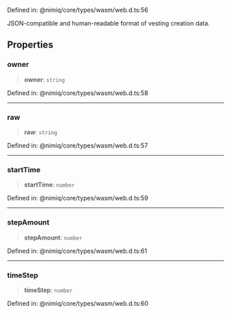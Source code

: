 Defined in: @nimiq/core/types/wasm/web.d.ts:56

JSON-compatible and human-readable format of vesting creation data.

## Properties

### owner

> **owner**: `string`

Defined in: @nimiq/core/types/wasm/web.d.ts:58

***

### raw

> **raw**: `string`

Defined in: @nimiq/core/types/wasm/web.d.ts:57

***

### startTime

> **startTime**: `number`

Defined in: @nimiq/core/types/wasm/web.d.ts:59

***

### stepAmount

> **stepAmount**: `number`

Defined in: @nimiq/core/types/wasm/web.d.ts:61

***

### timeStep

> **timeStep**: `number`

Defined in: @nimiq/core/types/wasm/web.d.ts:60
